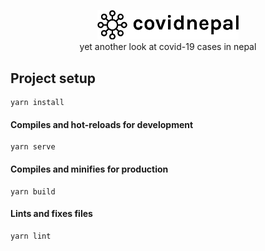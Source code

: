 <p align="center">
<img src="./src/assets/images/black.svg" width="45%" height="auto"><br>
<span>yet another look at covid-19 cases in nepal</span>
</p>


## Project setup

```
yarn install
```

#### Compiles and hot-reloads for development

```
yarn serve
```

#### Compiles and minifies for production

```
yarn build
```

#### Lints and fixes files

```
yarn lint
```
